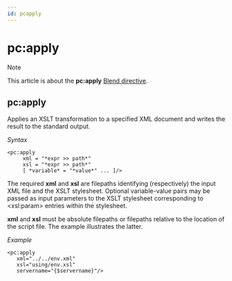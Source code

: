 ```yaml
---
id: pcapply
---
```


# pc:apply



> [!NOTE]
> This article is about the **pc:apply** [Blend directive](/docs/Repositories/Blend%20directives).

## **pc:apply**

Applies an XSLT transformation to a specified XML document and writes the result to the standard output.

*Syntax*

```
<pc:apply
     xml = "*expr >> path*"
     xsl = "*expr >> path*"
     [ *variable* = "*value*" ... ]/>
```

The required **xml** and **xsl** are filepaths identifying (respectively) the input XML file and the XSLT stylesheet.
Optional variable-value pairs may be passed as input parameters to the XSLT stylesheet corresponding to \<xsl:param> entries within the stylesheet.

**xml** and **xsl** must be absolute filepaths or filepaths relative to the location of the script file. The example illustrates the latter.

*Example*

```language-xml
<pc:apply
   xml="../../env.xml"
   xsl="using/env.xsl"
   servername="{$servername}"/>
```

 
